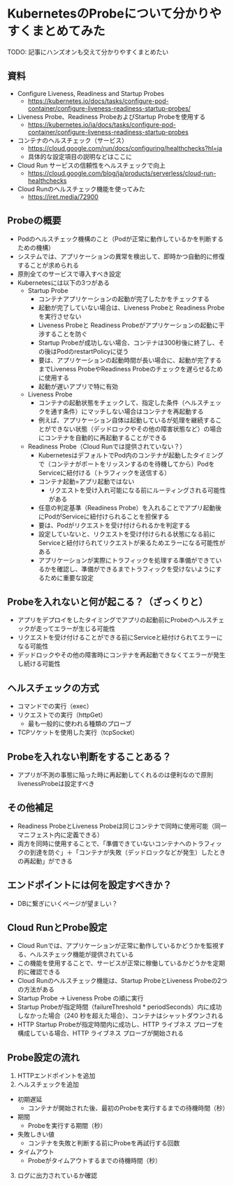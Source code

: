 # KubernetesのProbeについて分かりやすくまとめてみた

TODO: 記事にハンズオンも交えて分かりやすくまとめたい

## 資料
- Configure Liveness, Readiness and Startup Probes
	- https://kubernetes.io/docs/tasks/configure-pod-container/configure-liveness-readiness-startup-probes/
- Liveness Probe、Readiness ProbeおよびStartup Probeを使用する
	- https://kubernetes.io/ja/docs/tasks/configure-pod-container/configure-liveness-readiness-startup-probes
- コンテナのヘルスチェック（サービス）
	- https://cloud.google.com/run/docs/configuring/healthchecks?hl=ja
	- 具体的な設定項目の説明などはここに
- Cloud Run サービスの信頼性をヘルスチェックで向上
	- https://cloud.google.com/blog/ja/products/serverless/cloud-run-healthchecks
- Cloud Runのヘルスチェック機能を使ってみた
	- https://iret.media/72900

## Probeの概要
- Podのヘルスチェック機構のこと（Podが正常に動作しているかを判断するための機構）
- システムでは、アプリケーションの異常を検出して、即時かつ自動的に修復することが求められる
- 原則全てのサービスで導入すべき設定
- Kubernetesには以下の3つがある
	- Startup Probe
    	- コンテナアプリケーションの起動が完了したかをチェックする
    	- 起動が完了していない場合は、Liveness Probeと Readiness Probeを実行させない
    	- Liveness Probeと Readiness Probeがアプリケーションの起動に干渉することを防ぐ
		- Startup Probeが成功しない場合、コンテナは300秒後に終了し、その後はPodのrestartPolicyに従う
		- 要は、アプリケーションの起動時間が長い場合に、起動が完了するまでLiveness ProbeやReadiness Probeのチェックを遅らせるために使用する
		- 起動が遅いアプリで特に有効
	- Liveness Probe
    	- コンテナの起動状態をチェックして、指定した条件（ヘルスチェックを通す条件）にマッチしない場合はコンテナを再起動する
    	- 例えば、アプリケーション自体は起動しているが処理を継続することができない状態（デッドロックやその他の障害状態など）の場合にコンテナを自動的に再起動することができる
	- Readiness Probe（Cloud Runでは提供されていない？）
		- KubernetesはデフォルトでPod内のコンテナが起動したタイミングで（コンテナがポートをリッスンするのを待機してから）PodをServiceに紐付ける（トラフィックを送信する）
		- コンテナ起動=アプリ起動ではない
			- リクエストを受け入れ可能になる前にルーティングされる可能性がある
		- 任意の判定基準（Readiness Probe）を入れることでアプリ起動後にPodがServiceに紐付けられることを担保する
    	- 要は、Podがリクエストを受け付けられるかを判定する
    	- 設定していないと、リクエストを受け付けられる状態になる前にServiceと紐付けられてリクエストが来るためエラーになる可能性がある
		- アプリケーションが実際にトラフィックを処理する準備ができているかを確認し、準備ができるまでトラフィックを受けないようにするために重要な設定

## Probeを入れないと何が起こる？（ざっくりと）
- アプリをデプロイをしたタイミングでアプリの起動前にProbeのヘルスチェックが走ってエラーが生じる可能性
- リクエストを受け付けることができる前にServiceと紐付けられてエラーになる可能性
- デッドロックやその他の障害時にコンテナを再起動できなくてエラーが発生し続ける可能性

## ヘルスチェックの方式
- コマンドでの実行（exec）
- リクエストでの実行（httpGet）
	- 最も一般的に使われる種類のプローブ
- TCPソケットを使用した実行（tcpSocket）

## Probeを入れない判断をすることある？

- アプリが不測の事態に陥った時に再起動してくれるのは便利なので原則livenessProbeは設定すべき

## その他補足
- Readiness ProbeとLiveness Probeは同じコンテナで同時に使用可能（同一マニフェスト内に定義できる）
- 両方を同時に使用することで、「準備できていないコンテナへのトラフィックの到達を防ぐ」＋「コンテナが失敗（デッドロックなどが発生）したときの再起動」ができる

## エンドポイントには何を設定すべきか？

- DBに繋ぎにいくページが望ましい？

## Cloud RunとProbe設定

- Cloud Runでは、アプリケーションが正常に動作しているかどうかを監視する、ヘルスチェック機能が提供されている
- この機能を使用することで、サービスが正常に稼働しているかどうかを定期的に確認できる
- Cloud Runのヘルスチェック機能は、Startup ProbeとLiveness Probeの2つの方法がある
- Startup Probe -> Liveness Probe の順に実行
- Startup Probeが指定時間（failureThreshold * periodSeconds）内に成功しなかった場合（240 秒を超えた場合）、コンテナはシャットダウンされる
- HTTP Startup Probeが指定時間内に成功し、HTTP ライブネス プローブを構成している場合、HTTP ライブネス プローブが開始される

## Probe設定の流れ

1. HTTPエンドポイントを追加
2. ヘルスチェックを追加
- 初期遅延
	- コンテナが開始された後、最初のProbeを実行するまでの待機時間（秒）
- 期間
	- Probeを実行する期間（秒）
- 失敗しきい値
	- コンテナを失敗と判断する前にProbeを再試行する回数
- タイムアウト
	- Probeがタイムアウトするまでの待機時間（秒）	
3. ログに出力されているか確認
